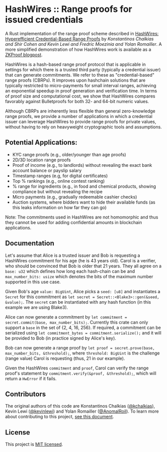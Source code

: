 # HashWires :: Range proofs for issued credentials

A Rust implementation of the range proof scheme described in [HashWires: Hyperefficient Credential-Based Range Proofs](https://eprint.iacr.org/2021/297) 
by *Konstantinos Chalkias and Shir Cohen and Kevin Lewi and Fredric Moezinia and Yolan Romailler*. A more simplified 
demonstration of how HashWires work is available as a [ZKProof blogpost](https://zkproof.org/2021/05/05/hashwires-range-proofs-from-hash-functions/).

HashWires is a hash-based range proof protocol that is applicable in settings for which there is a trusted third party 
(typically a credential issuer) that can generate commitments. We refer to these as "credential-based" range proofs 
(CBRPs). It improves upon hashchain solutions that are typically restricted to micro-payments for small interval ranges,
achieving an exponential speedup in proof generation and verification time. In terms of proof size and computational 
cost, we show that HashWires compares favorably against Bulletproofs for both 32- and 64-bit numeric values. 

Although CBRPs are inherently less flexible than general zero-knowledge range proofs, we provide a number of 
applications in which a credential issuer can leverage HashWires to provide range proofs for private values, 
without having to rely on heavyweight cryptographic tools and assumptions.

## Potential Applications:
- KYC range proofs (e.g., older/younger than age proofs)
- 2D/3D location range proofs
- Proof of income (e.g., to landlords) without revealing the exact bank account balance or payslip salary
- Timestamp ranges (e.g, for digital certificates)
- Top % rankings (e.g., online contest ranking)
- % range for ingredients (e.g., in food and chemical products, showing compliance but without revealing the recipe
- Micro payments (e.g., gradually redeemable cashier checks)
- Auction systems, where bidders want to hide their available funds (as this leaks information on how far they can go)

Note: The commitments used in HashWires are not homomorphic and thus they cannot be used for adding confidential amounts 
in blockchain applications.

Documentation
-------------

Let's assume that Alice is a trusted issuer and Bob is requesting a HashWires commitment for his age (he is 43 years 
old). Carol is a verifier, who should be convinced that Bob is older that 21 years. They all agree on a `base: u32` 
which defines how long each hash-chain can be and `max_number_bits: usize` which denotes the bits of the maximum number 
supported in this use case.

Given Bob's age `value: BigUint`, Alice picks a `seed: [u8]` and instantiates a `Secret` for this commitment as 
`let secret = Secret::<Blake3>::gen(&seed, &value);`. The `secret` can be instantiated with any hash function (in 
this example we are using Blake3).

Alice can now generate a commitment by `let commitment = secret.commit(base, max_number_bits);`. Currently this crate 
can only support a `base` in the set of {2, 4, 16, 256}. If required, a commitment can be serialized using 
`let commitment_bytes = commitment.serialize();` and it will be provided to Bob (in practice signed by Alice's key).

Bob can now generate a range proof by `let proof = secret.prove(base, max_number_bits, &threshold);`, where 
`threshold: BigUint` is the challenge (range value) Carol is requesting (thus, 21 in our example).

Given the HashWires `commitment` and `proof`, Carol can verify the range proof's statement by 
`commitment.verify(&proof, &threshold);`, which will return a `HwError` if it fails.

Contributors
------------

The original authors of this code are Konstantinos Chalkias
([@kchalkias](https://github.com/kchalkias)), Kevin Lewi ([@kevinlewi](https://github.com/kevinlewi)) and Yolan Romailler ([@AnomalRoil](https://github.com/AnomalRoil)).
To learn more about contributing to this project, [see this document](./CONTRIBUTING.md).

License
-------

This project is [MIT licensed](./LICENSE).
